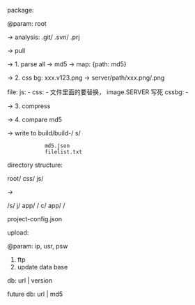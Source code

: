 package:

@param:
    root
    
-> analysis: .git/ .svn/ .prj

-> pull

-> 1. parse all -> md5
    -> map: {path: md5}

-> 2. css bg:  xxx.v123.png -> server/path/xxx.png/<md5>.png

file:
    js: -
    css: -
        文件里面的要替换， image.SERVER 写死
    cssbg: -
 
-> 3. compress

-> 4. compare md5
    
-> write to build/build-<date-time>/
                s/
                    
                
                md5.json
                filelist.txt
    
    

directory structure:

root/
    css/
    js/
    
->

/s/
    j/
        app/
            <name>/
                <js/>
    c/
        app/
            <name>/
                <css/>
                
                
project-config.json






upload:

@param: ip, usr, psw

1. ftp
2. update data base




db:
url | version

future db:
url | md5